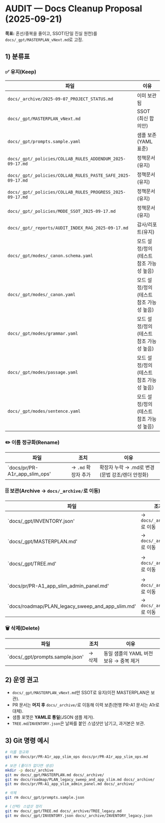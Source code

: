 
# AUDIT — Docs Cleanup Proposal (2025-09-21)

**목표:** 혼선/중복을 줄이고, SSOT(단일 진실 원천)를 `docs/_gpt/MASTERPLAN_vNext.md`로 고정.

## 1) 분류표

### ✅ 유지(Keep)
| 파일 | 이유 |
|---|---|
| `docs/_archive/2025-09-07_PROJECT_STATUS.md` | 이미 보관됨 |
| `docs/_gpt/MASTERPLAN_vNext.md` | SSOT (최신 합의안) |
| `docs/_gpt/prompts.sample.yaml` | 샘플 보존(YAML 표준) |
| `docs/_gpt/_policies/COLLAB_RULES_ADDENDUM_2025-09-17.md` | 정책문서(유지) |
| `docs/_gpt/_policies/COLLAB_RULES_PASTE_SAFE_2025-09-17.md` | 정책문서(유지) |
| `docs/_gpt/_policies/COLLAB_RULES_PROGRESS_2025-09-17.md` | 정책문서(유지) |
| `docs/_gpt/_policies/MODE_SSOT_2025-09-17.md` | 정책문서(유지) |
| `docs/_gpt/_reports/AUDIT_INDEX_RAG_2025-09-17.md` | 감사/리포트(유지) |
| `docs/_gpt/modes/_canon.schema.yaml` | 모드 설정/정의(테스트 참조 가능성 높음) |
| `docs/_gpt/modes/_canon.yaml` | 모드 설정/정의(테스트 참조 가능성 높음) |
| `docs/_gpt/modes/grammar.yaml` | 모드 설정/정의(테스트 참조 가능성 높음) |
| `docs/_gpt/modes/passage.yaml` | 모드 설정/정의(테스트 참조 가능성 높음) |
| `docs/_gpt/modes/sentence.yaml` | 모드 설정/정의(테스트 참조 가능성 높음) |

### ✏️ 이름 정규화(Rename)
| 파일 | 조치 | 이유 |
|---|---|---|
| `docs/pr/PR-A1r_app_slim_ops' | → `.md` 확장자 추가 | 확장자 누락 → .md로 변경 (문법 강조/렌더 안정화) |

### 🗄️ 보관(Archive → `docs/_archive/`로 이동)
| 파일 | 조치 | 이유 |
|---|---|---|
| `docs/_gpt/INVENTORY.json' | → `docs/_archive/`로 이동 | CI 환경 경로 포함(재생성 권장) |
| `docs/_gpt/MASTERPLAN.md' | → `docs/_archive/`로 이동 | 이전 마스터플랜(혼동 방지 목적) |
| `docs/_gpt/TREE.md' | → `docs/_archive/`로 이동 | 자동 생성본은 날짜 스냅샷화 권장(동기화 어려움) |
| `docs/pr/PR-A1_app_slim_admin_panel.md' | → `docs/_archive/`로 이동 | A1r에 의해 대체됨(역사 보존용) |
| `docs/roadmap/PLAN_legacy_sweep_and_app_slim.md' | → `docs/_archive/`로 이동 | MASTERPLAN_vNext로 통합됨(혼선 방지) |

### 🗑️ 삭제(Delete)
| 파일 | 조치 | 이유 |
|---|---|---|
| `docs/_gpt/prompts.sample.json' | → 삭제 | 동일 샘플의 YAML 버전 보유 → 중복 제거 |

## 2) 운영 권고
- `docs/_gpt/MASTERPLAN_vNext.md`만 SSOT로 유지(이전 MASTERPLAN은 보관).  
- PR 문서는 **머지 후** `docs/_archive/`로 이동해 이력 보존(현행 PR-A1 문서는 A1r로 대체).  
- 샘플 포맷은 **YAML로 통일**(JSON 샘플 제거).  
- `TREE.md`/`INVENTORY.json`은 날짜를 붙인 스냅샷만 남기고, 과거본은 보관.  

## 3) Git 명령 예시
```bash
# 이름 정규화
git mv docs/pr/PR-A1r_app_slim_ops docs/pr/PR-A1r_app_slim_ops.md

# 보관 (폴더가 없다면 생성)
mkdir -p docs/_archive
git mv docs/_gpt/MASTERPLAN.md docs/_archive/
git mv docs/roadmap/PLAN_legacy_sweep_and_app_slim.md docs/_archive/
git mv docs/pr/PR-A1_app_slim_admin_panel.md docs/_archive/

# 삭제
git rm docs/_gpt/prompts.sample.json

# (선택) 스냅샷 정리
git mv docs/_gpt/TREE.md docs/_archive/TREE_legacy.md
git mv docs/_gpt/INVENTORY.json docs/_archive/INVENTORY_legacy.json
```
